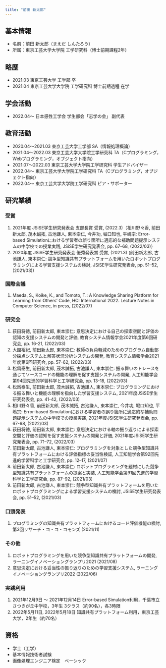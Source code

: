 ```yaml
---
title: "前田 新太郎"
---
```

## 基本情報
- 名前：前田 新太郎（まえだ しんたろう）
- 所属：東京工芸大学大学院 工学研究科（博士前期課程2年）

## 略歴
* 2021.03 東京工芸大学 工学部 卒
* 2021.04 東京工芸大学大学院 工学研究科 博士前期過程 在学

## 学会活動
- 2022.04〜 日本感性工学会 学生部会「志学の会」 副代表

## 教育活動
* 2020.04〜2021.03 東京工芸大学工学部 SA（情報処理概論）
* 2021.04〜2022.03 東京工芸大学大学院工学研究科 TA（Cプログラミング，Webプログラミング，オブジェクト指向）
* 2021.07〜2022.03 東京工芸大学大学院工学研究科 学生アドバイザー
* 2022.04〜 東京工芸大学大学院工学研究科 TA（Cプログラミング，オブジェクト指向）
* 2022.04〜 東京工芸大学大学院工学研究科 ピア・サポーター

## 研究業績
### 受賞
1. 2021年度 JSiSE学生研究発表会 支部長賞 受賞, (2022.3)（相川野々香, 前田新太郎, 茂木誠拓, 古池謙人, 東本崇仁, 今井功, 堀口知也, 平嶋宗: Error-based Simulationにおける学習者の誤り箇所に適応的な補助問題提示システムの中学校での授業実践, JSiSE学生研究発表会, pp. 67–68, (2022/03)）
1. 2020年度 JSiSE学生研究発表会 優秀発表賞 受賞, (2021.3) (前田新太郎, 古池謙人, 東本崇仁: 競争型知識共有プラットフォームを用いたロボットプログラミングによる学習支援システムの検討, JSiSE学生研究発表会, pp. 51–52, (2021/03))

### 国際会議
1. Maeda, S., Koike, K., and Tomoto, T.: A Knowledge Sharing Platform for Learning from Others’ Code, HCI International 2022. Lecture Notes in Computer Science, in press, (2022/07)

### 研究会
1. 荻田将徳, 前田新太郎, 東本崇仁: 意思決定における自己の探索空間と評価の認知の支援システムの開発と評価, 教育システム情報学会2021年度第6回研究会, pp. 16-21, (2022/03)
1. 大舘裕紀, 前田新太郎, 東本崇仁: 教師の負荷軽減のためのプログラム自動部分採点システムと解答状況分析システムの開発, 教育システム情報学会2021年度第6回研究会, pp. 57-62, (2022/03)
1. 松爲泰生, 前田新太郎, 茂木誠拓, 古池謙人, 東本崇仁: 振る舞いのトレースを通じてソースコードの機能の理解を促す支援システムの開発, 人工知能学会第94回先進的学習科学と工学研究会, pp. 13-18, (2022/03)
1. 松爲泰生, 前田新太郎, 茂木誠拓, 古池謙人, 東本崇仁: プログラミングにおける振る舞いと機能の理解を指向した学習支援システム, 2021年度JSiSE学生研究発表会, pp. 41-42, (2022/03)
1. 相川野々香, 前田新太郎, 茂木誠拓, 古池謙人, 東本崇仁, 今井功, 堀口知也, 平嶋宗: Error-based Simulationにおける学習者の誤り箇所に適応的な補助問題提示システムの中学校での授業実践, 2021年度JSiSE学生研究発表会, pp. 67-68, (2022/03)
1. 荻田将徳, 前田新太郎, 東本崇仁: 意思決定における軸の振り返りによる探索空間と評価の認知を促す支援システムの開発と評価, 2021年度JSiSE学生研究発表会, pp. 71–72, (2022/03)
1. 前田新太郎, 古池謙人, 東本崇仁: プログラミングを対象とした競争型知識共有プラットフォームにおける評価指標の妥当性検証, 人工知能学会第92回先進的学習科学と工学研究会, pp. 12–17, (2021/07)
1. 前田新太郎, 古池謙人, 東本崇仁: ロボットプログラミングを題材にした競争型知識共有プラットフォームの提案と実装, 人工知能学会第91回先進的学習科学と工学研究会, pp. 87–92, (2021/03)
1. 前田新太郎, 古池謙人, 東本崇仁: 競争型知識共有プラットフォームを用いたロボットプログラミングによる学習支援システムの検討, JSiSE学生研究発表会, pp. 51–52, (2021/03)

### 口頭発表
1. プログラミングの知識共有プラットフォームにおけるコード評価機能の検討, 第3回リサーチ・コ・コ・コモンズ (2021/11)

### その他
1. ロボットプログラミングを用いた競争型知識共有プラットフォームの開発, ラーニングイノベーショングランプリ2021 (2021/08)
1. 意思決定における妥当性の振り返りのための学習支援システム, ラーニングイノベーショングランプリ2022 (2022/06)

### 実践利用
1. 2021年12月9日 〜 2021年12月14日 Error-based Simulation利用，千葉市立さつきが丘中学校，3年生 3クラス（約90名），各3時限
1. 2022年5月11日, 2022年5月18日 知識共有プラットフォーム利用，東京工芸大学，2年生（約70名）

## 資格
* 学士（工学）
* 基本情報技術者試験
* 画像処理エンジニア検定　ベーシック
